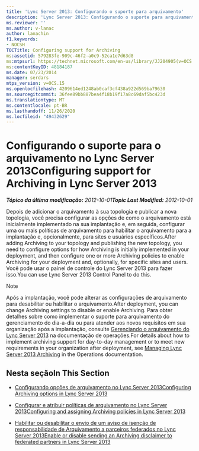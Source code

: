 ```yaml
---
title: 'Lync Server 2013: Configurando o suporte para arquivamento'
description: 'Lync Server 2013: Configurando o suporte para arquivamento.'
ms.reviewer: ''
ms.author: v-lanac
author: lanachin
f1.keywords:
- NOCSH
TOCTitle: Configuring support for Archiving
ms:assetid: 579283fe-909c-46f2-a0c9-52ca1e7d63d8
ms:mtpsurl: https://technet.microsoft.com/en-us/library/JJ204905(v=OCS.15)
ms:contentKeyID: 48184187
ms.date: 07/23/2014
manager: serdars
mtps_version: v=OCS.15
ms.openlocfilehash: 4209614ed1248ab0caf3cf438a922d569ba79630
ms.sourcegitcommit: 36fee89bb887bea4f18b19f17a8c69daf5bc423d
ms.translationtype: MT
ms.contentlocale: pt-BR
ms.lasthandoff: 11/26/2020
ms.locfileid: "49432629"
---
```

# <a name="configuring-support-for-archiving-in-lync-server-2013"></a><span data-ttu-id="0c438-103">Configurando o suporte para o arquivamento no Lync Server 2013</span><span class="sxs-lookup"><span data-stu-id="0c438-103">Configuring support for Archiving in Lync Server 2013</span></span>

<div data-xmlns="http://www.w3.org/1999/xhtml">

<div class="topic" data-xmlns="http://www.w3.org/1999/xhtml" data-msxsl="urn:schemas-microsoft-com:xslt" data-cs="https://msdn.microsoft.com/">

<div data-asp="https://msdn2.microsoft.com/asp">



</div>

<div id="mainSection">

<div id="mainBody"><span data-ttu-id="0c438-104">

<span> </span></span><span class="sxs-lookup"><span data-stu-id="0c438-104">

<span> </span></span></span>

<span data-ttu-id="0c438-105">_**Tópico da última modificação:** 2012-10-01_</span><span class="sxs-lookup"><span data-stu-id="0c438-105">_**Topic Last Modified:** 2012-10-01_</span></span>

<span data-ttu-id="0c438-106">Depois de adicionar o arquivamento à sua topologia e publicar a nova topologia, você precisa configurar as opções de como o arquivamento está inicialmente implementado na sua implantação e, em seguida, configurar uma ou mais políticas de arquivamento para habilitar o arquivamento para a implantação e, opcionalmente, para sites e usuários específicos.</span><span class="sxs-lookup"><span data-stu-id="0c438-106">After adding Archiving to your topology and publishing the new topology, you need to configure options for how Archiving is initially implemented in your deployment, and then configure one or more Archiving policies to enable Archiving for your deployment and, optionally, for specific sites and users.</span></span> <span data-ttu-id="0c438-107">Você pode usar o painel de controle do Lync Server 2013 para fazer isso.</span><span class="sxs-lookup"><span data-stu-id="0c438-107">You can use Lync Server 2013 Control Panel to do this.</span></span>

<div>


> [!NOTE]  
> <span data-ttu-id="0c438-108">Após a implantação, você pode alterar as configurações de arquivamento para desabilitar ou habilitar o arquivamento.</span><span class="sxs-lookup"><span data-stu-id="0c438-108">After deployment, you can change Archiving settings to disable or enable Archiving.</span></span> <span data-ttu-id="0c438-109">Para obter detalhes sobre como implementar o suporte para arquivamento do gerenciamento do dia-a-dia ou para atender aos novos requisitos em sua organização após a implantação, consulte <A href="lync-server-2013-managing-archiving.md">Gerenciando o arquivamento do Lync Server 2013</A> na documentação de operações.</span><span class="sxs-lookup"><span data-stu-id="0c438-109">For details about how to implement archiving support for day-to-day management or to meet new requirements in your organization after deployment, see <A href="lync-server-2013-managing-archiving.md">Managing Lync Server 2013 Archiving</A> in the Operations documentation.</span></span>



</div>

<div>

## <a name="in-this-section"></a><span data-ttu-id="0c438-110">Nesta seção</span><span class="sxs-lookup"><span data-stu-id="0c438-110">In This Section</span></span>

  - [<span data-ttu-id="0c438-111">Configurando opções de arquivamento no Lync Server 2013</span><span class="sxs-lookup"><span data-stu-id="0c438-111">Configuring Archiving options in Lync Server 2013</span></span>](lync-server-2013-configuring-archiving-options.md)

  - [<span data-ttu-id="0c438-112">Configurar e atribuir políticas de arquivamento no Lync Server 2013</span><span class="sxs-lookup"><span data-stu-id="0c438-112">Configuring and assigning Archiving policies in Lync Server 2013</span></span>](lync-server-2013-configuring-and-assigning-archiving-policies.md)

  - [<span data-ttu-id="0c438-113">Habilitar ou desabilitar o envio de um aviso de isenção de responsabilidade de Arquivamento a parceiros federados no Lync Server 2013</span><span class="sxs-lookup"><span data-stu-id="0c438-113">Enable or disable sending an Archiving disclaimer to federated partners in Lync Server 2013</span></span>](lync-server-2013-enable-or-disable-sending-an-archiving-disclaimer-to-federated-partners.md)

<span data-ttu-id="0c438-114"></div>

</div>

<span> </span>

</div>

</div>

</span><span class="sxs-lookup"><span data-stu-id="0c438-114"></div>

</div>

<span> </span>

</div>

</div>

</span></span></div>

